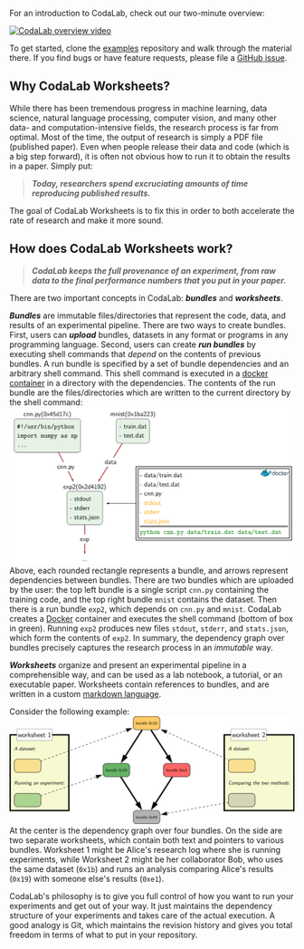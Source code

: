 For an introduction to CodaLab, check out our two-minute overview:

[![CodaLab overview video](https://img.youtube.com/vi/WwFGfgf3-5s/hq3.jpg)](https://www.youtube.com/watch?v=WwFGfgf3-5s)

To get started, clone the [examples](https://github.com/codalab/worksheets-examples) repository and walk
through the material there.  If you find bugs or have feature
requests, please file a [GitHub issue](https://github.com/codalab/codalab-worksheets/issues/new).

## **Why CodaLab Worksheets?**

While there has been tremendous progress in machine learning, data science,
natural language processing, computer vision, and many other data- and
computation-intensive fields, the research process is far from optimal.  Most
of the time, the output of research is simply a PDF file (published paper).
Even when people release their data and code (which is a big step forward), it
is often not obvious how to run it to obtain the results in a paper.  Simply
put:

> ***Today, researchers spend excruciating amounts of time reproducing published results.***

The goal of CodaLab Worksheets is to fix this in order to both accelerate the
rate of research and make it more sound.

## **How does CodaLab Worksheets work?**

> ***CodaLab keeps the full provenance of an experiment, from raw data to the
> final performance numbers that you put in your paper.***

There are two important concepts in CodaLab: ***bundles*** and ***worksheets***.

***Bundles*** are immutable files/directories that represent the code, data, and results of an experimental pipeline.  There are two ways to create bundles.  First, users can ***upload*** bundles, datasets in any format or programs in any programming language.
Second, users can create ***run bundles*** by executing
shell commands that *depend* on the contents of previous bundles.
A run bundle is specified by a set of bundle dependencies and an arbitrary shell command.
This shell command is executed in a [docker container](https://www.docker.com) in a directory
with the dependencies.  The contents of the run bundle are the files/directories which are
written to the current directory by the shell command:
<img src="images/execution.png" />
Above, each rounded rectangle represents a bundle, and arrows represent
dependencies between bundles.  There are two bundles which are uploaded
by the user: the top left bundle is a single script `cnn.py` containing the
training code, and the top right bundle `mnist` contains the dataset.
Then there is a run bundle `exp2`, which depends on `cnn.py` and `mnist`.
CodaLab creates a [Docker](https://www.docker.com) container
and executes the shell command (bottom of box in green).
Running `exp2` produces new files `stdout`, `stderr`, and `stats.json`,
which form the contents of `exp2`.
In summary, the dependency graph over bundles precisely captures the research
process in an *immutable* way.

***Worksheets*** organize and present an experimental pipeline in a comprehensible
way, and can be used as a lab notebook, a tutorial, or an executable paper.
Worksheets contain references to bundles, and are written in a custom [markdown
language](Worksheet-Markdown.md).

Consider the following example:
<img src="images/worksheets-schema.png" />
At the center is the dependency graph over four
bundles. On the side are two separate worksheets, which contain
both text and pointers to various bundles.
Worksheet 1 might be Alice's research log where she is running experiments, while Worksheet
2 might be her collaborator Bob, who uses the same dataset (`0x1b`) and runs an analysis comparing
Alice's results (`0x19`) with someone else's results (`0xe1`).

CodaLab's philosophy is to give you full control of how you want to run your
experiments and get out of your way.  It just maintains the dependency
structure of your experiments and takes care of the actual execution.  A good
analogy is Git, which maintains the revision history
and gives you total freedom in terms of what to put in your repository.
